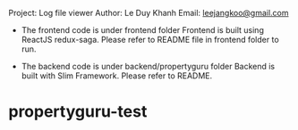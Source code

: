 Project: Log file viewer
Author: Le Duy Khanh
Email: leejangkoo@gmail.com

- The frontend code is under frontend folder
  Frontend is built using ReactJS redux-saga.
  Please refer to README file in frontend folder to run.

- The backend code is under backend/propertyguru folder
  Backend is built with Slim Framework.
  Please refer to README. 
# propertyguru-test
